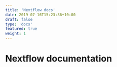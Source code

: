 ```yaml
---
title: 'Nextflow docs'
date: 2019-07-16T15:23:36+10:00
draft: false
type: 'docs'
featured: true
weight: 1
---
```

# Nextflow documentation

